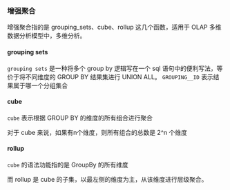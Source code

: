 ### 增强聚合

增强聚合指的是 grouping_sets、cube、rollup 这几个函数，适用于 OLAP 多维数据分析模型中，多维分析。



#### grouping sets

`grouping sets` 是一种将多个 group by 逻辑写在一个 sql 语句中的便利写法，等价于将不同维度的 GROUP BY 结果集进行 UNION ALL。 `GROUPING__ID` 表示结果属于哪一个分组集合



#### cube

`cube` 表示根据 GROUP BY 的维度的所有组合进行聚合

对于 cube 来说，如果有n个维度，则所有组合的总数是  2^n 个维度



#### rollup

`cube` 的语法功能指的是 GroupBy 的所有维度

而 rollup 是 cube 的子集，以最左侧的维度为主，从该维度进行层级聚合。



